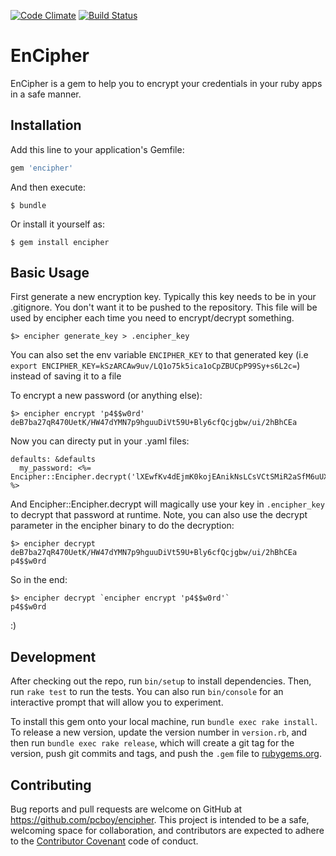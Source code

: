 [![Code Climate](https://codeclimate.com/github/pcboy/encipher/badges/gpa.svg)](https://codeclimate.com/github/pcboy/encipher)
[![Build Status](https://travis-ci.org/pcboy/encipher.svg)](https://travis-ci.org/pcboy/encipher)

# EnCipher

EnCipher is a gem to help you to encrypt your credentials in your ruby apps in a safe manner.

## Installation

Add this line to your application's Gemfile:

```ruby
gem 'encipher'
```

And then execute:

    $ bundle

Or install it yourself as:

    $ gem install encipher

## Basic Usage

First generate a new encryption key. Typically this key needs to be in your .gitignore.
You don't want it to be pushed to the repository. This file will be used by encipher each time you need to encrypt/decrypt something.
```
$> encipher generate_key > .encipher_key
```
You can also set the env variable `ENCIPHER_KEY` to that generated key (i.e `export ENCIPHER_KEY=kSzARCAw9uv/LQ1o75k5ica1oCpZBUCpP99Sy+s6L2c=`) instead of saving it to a file 

To encrypt a new password (or anything else):
```
$> encipher encrypt 'p4$$w0rd'
deB7ba27qR470UetK/HW47dYMN7p9hguuDiVt59U+Bly6cfQcjgbw/ui/2hBhCEa
```

Now you can directy put in your .yaml files:
```
defaults: &defaults
  my_password: <%= Encipher::Encipher.decrypt('lXEwfKv4dEjmK0kojEAnikNsLCsVCtSMiR2aSfM6uUXYn2DzCZ3O7SA9HaGnMp/kEEsI') %>
```

And Encipher::Encipher.decrypt will magically use your key in `.encipher_key` to decrypt that password at runtime. 
Note, you can also use the decrypt parameter in the encipher binary to do the decryption:
```
$> encipher decrypt deB7ba27qR470UetK/HW47dYMN7p9hguuDiVt59U+Bly6cfQcjgbw/ui/2hBhCEa 
p4$$w0rd 
```
So in the end:
```
$> encipher decrypt `encipher encrypt 'p4$$w0rd'`
p4$$w0rd
```

:)

## Development

After checking out the repo, run `bin/setup` to install dependencies. Then, run `rake test` to run the tests. You can also run `bin/console` for an interactive prompt that will allow you to experiment.

To install this gem onto your local machine, run `bundle exec rake install`. To release a new version, update the version number in `version.rb`, and then run `bundle exec rake release`, which will create a git tag for the version, push git commits and tags, and push the `.gem` file to [rubygems.org](https://rubygems.org).

## Contributing

Bug reports and pull requests are welcome on GitHub at https://github.com/pcboy/encipher. This project is intended to be a safe, welcoming space for collaboration, and contributors are expected to adhere to the [Contributor Covenant](http://contributor-covenant.org) code of conduct.


